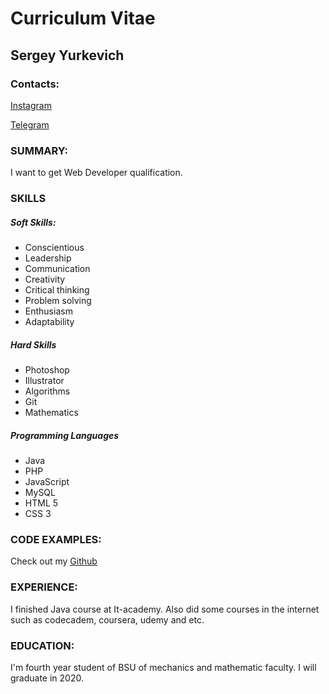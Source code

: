 # Curriculum Vitae

## Sergey Yurkevich

### Contacts:
[Instagram](https://www.instagram.com/serj_yurkevich/)

[Telegram](https://t.me/serj_yurkvich)

### SUMMARY:

I want to get Web Developer qualification.

### SKILLS

##### Soft Skills: 

* Conscientious
* Leadership
* Communication
* Creativity
* Critical thinking
* Problem solving
* Enthusiasm 
* Adaptability

##### Hard Skills

* Photoshop
* Illustrator
* Algorithms
* Git
* Mathematics

##### Programming Languages

* Java
* PHP
* JavaScript
* MySQL
* HTML 5
* CSS 3

### CODE EXAMPLES:

Check out my [Github](https://github.com/yurkevich-serj)

### EXPERIENCE:

I finished Java course at It-academy. Also did some courses in the internet such as codecadem, coursera, udemy and etc.

### EDUCATION:

I'm fourth year student of BSU of mechanics and mathematic faculty. I will graduate in 2020.